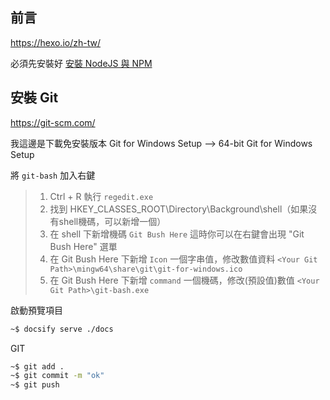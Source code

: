 ﻿## 前言

https://hexo.io/zh-tw/

必須先安裝好 [安裝 NodeJS 與 NPM](cygwin/cygwin.md#安裝-nodejs-與-npm "安裝 NodeJS 與 NPM")

## 安裝 Git

https://git-scm.com/

我這邊是下載免安裝版本 Git for Windows Setup --> 64-bit Git for Windows Setup

將 `git-bash` 加入右鍵

>1. Ctrl + R 執行 `regedit.exe`
>2. 找到 HKEY_CLASSES_ROOT\Directory\Background\shell（如果沒有shell機碼，可以新增一個）
>3. 在 shell 下新增機碼 `Git Bush Here` 這時你可以在右鍵會出現 "Git Bush Here" 選單
>4. 在 Git Bush Here 下新增 `Icon` 一個字串值，修改數值資料 `<Your Git Path>\mingw64\share\git\git-for-windows.ico`
>5. 在 Git Bush Here 下新增 `command` 一個機碼，修改(預設值)數值 `<Your Git Path>\git-bash.exe`

啟動預覽項目

```bash
~$ docsify serve ./docs
```

GIT
```bash
~$ git add .
~$ git commit -m "ok"
~$ git push
```